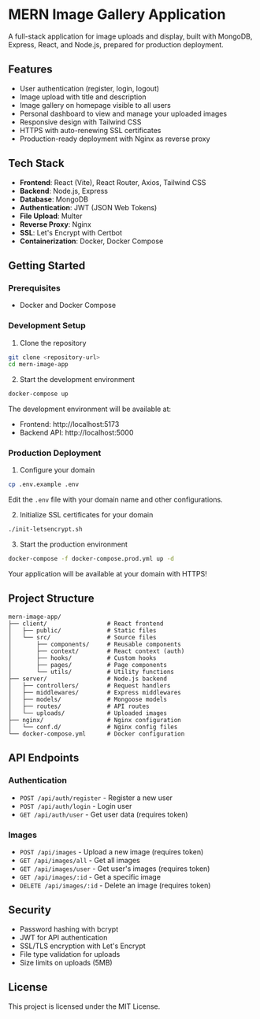 # MERN Image Gallery Application

A full-stack application for image uploads and display, built with MongoDB, Express, React, and Node.js, prepared for production deployment.

## Features

- User authentication (register, login, logout)
- Image upload with title and description
- Image gallery on homepage visible to all users
- Personal dashboard to view and manage your uploaded images
- Responsive design with Tailwind CSS
- HTTPS with auto-renewing SSL certificates
- Production-ready deployment with Nginx as reverse proxy

## Tech Stack

- **Frontend**: React (Vite), React Router, Axios, Tailwind CSS
- **Backend**: Node.js, Express
- **Database**: MongoDB
- **Authentication**: JWT (JSON Web Tokens)
- **File Upload**: Multer
- **Reverse Proxy**: Nginx
- **SSL**: Let's Encrypt with Certbot
- **Containerization**: Docker, Docker Compose

## Getting Started

### Prerequisites

- Docker and Docker Compose

### Development Setup

1. Clone the repository

```bash
git clone <repository-url>
cd mern-image-app
```

2. Start the development environment

```bash
docker-compose up
```

The development environment will be available at:
- Frontend: http://localhost:5173
- Backend API: http://localhost:5000

### Production Deployment

1. Configure your domain

```bash
cp .env.example .env
```

Edit the `.env` file with your domain name and other configurations.

2. Initialize SSL certificates for your domain

```bash
./init-letsencrypt.sh
```

3. Start the production environment

```bash
docker-compose -f docker-compose.prod.yml up -d
```

Your application will be available at your domain with HTTPS!

## Project Structure

```
mern-image-app/
├── client/                 # React frontend
│   ├── public/             # Static files
│   └── src/                # Source files
│       ├── components/     # Reusable components
│       ├── context/        # React context (auth)
│       ├── hooks/          # Custom hooks
│       ├── pages/          # Page components
│       └── utils/          # Utility functions
├── server/                 # Node.js backend
│   ├── controllers/        # Request handlers
│   ├── middlewares/        # Express middlewares
│   ├── models/             # Mongoose models
│   ├── routes/             # API routes
│   └── uploads/            # Uploaded images
├── nginx/                  # Nginx configuration
│   └── conf.d/             # Nginx config files
└── docker-compose.yml      # Docker configuration
```

## API Endpoints

### Authentication

- `POST /api/auth/register` - Register a new user
- `POST /api/auth/login` - Login user
- `GET /api/auth/user` - Get user data (requires token)

### Images

- `POST /api/images` - Upload a new image (requires token)
- `GET /api/images/all` - Get all images
- `GET /api/images/user` - Get user's images (requires token)
- `GET /api/images/:id` - Get a specific image
- `DELETE /api/images/:id` - Delete an image (requires token)

## Security

- Password hashing with bcrypt
- JWT for API authentication
- SSL/TLS encryption with Let's Encrypt
- File type validation for uploads
- Size limits on uploads (5MB)

## License

This project is licensed under the MIT License.